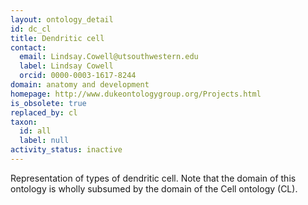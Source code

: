 ```yaml
---
layout: ontology_detail
id: dc_cl
title: Dendritic cell
contact:
  email: Lindsay.Cowell@utsouthwestern.edu
  label: Lindsay Cowell
  orcid: 0000-0003-1617-8244
domain: anatomy and development
homepage: http://www.dukeontologygroup.org/Projects.html
is_obsolete: true
replaced_by: cl
taxon:
  id: all
  label: null
activity_status: inactive
---
```


Representation of types of dendritic cell. Note that the domain of this ontology is wholly subsumed by the domain of the Cell ontology (CL).
